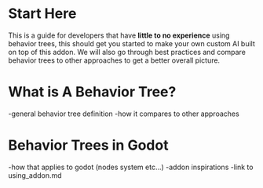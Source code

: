# Start Here
This is a guide for developers that have **little to no experience** using behavior trees, this should get you started to make your own custom AI built on top of this addon. We will also go through best practices and compare behavior trees to other approaches to get a better overall picture.

# What is A Behavior Tree?
-general behavior tree definition
-how it compares to other approaches

# Behavior Trees in Godot
-how that applies to godot (nodes system etc...)
-addon inspirations
-link to using_addon.md